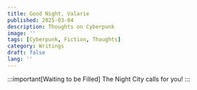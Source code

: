 ```yaml
---
title: Good Night, Valarie
published: 2025-03-04
description: Thoughts on Cyberpunk
image: ''
tags: [Cyberpunk, Fiction, Thoughts]
category: Writings
draft: false 
lang: ''
---
```


:::important[Waiting to be Filled]
The Night City calls for you!
:::
